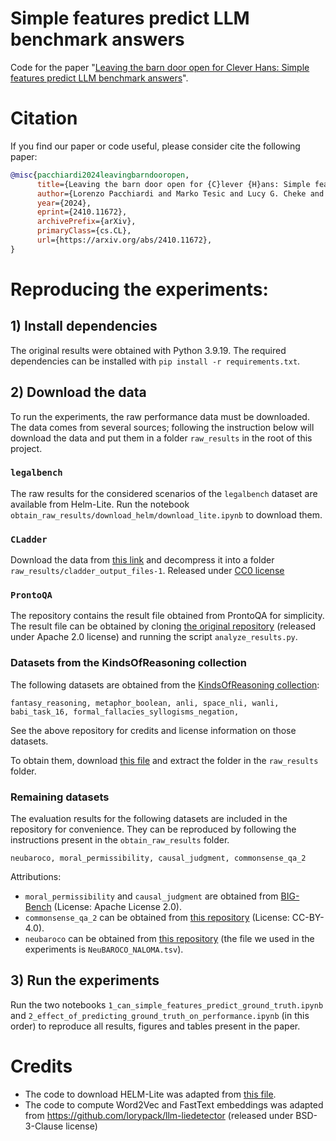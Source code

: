 # Simple features predict LLM benchmark answers

Code for the paper "[Leaving the barn door open for Clever Hans: Simple features predict LLM benchmark answers](https://arxiv.org/abs/2410.11672)".

# Citation
If you find our paper or code useful, please consider cite the following paper: 
```bibtex
@misc{pacchiardi2024leavingbarndooropen,
      title={Leaving the barn door open for {C}lever {H}ans: Simple features predict {LLM} benchmark answers}, 
      author={Lorenzo Pacchiardi and Marko Tesic and Lucy G. Cheke and José Hernández-Orallo},
      year={2024},
      eprint={2410.11672},
      archivePrefix={arXiv},
      primaryClass={cs.CL},
      url={https://arxiv.org/abs/2410.11672}, 
}
```


# Reproducing the experiments:

## 1) Install dependencies
The original results were obtained with Python 3.9.19. The required dependencies can be installed with `pip install -r requirements.txt`. 

## 2) Download the data

To run the experiments, the raw performance data must be downloaded. The data comes from several sources; following the instruction below will download the data and put them in a folder `raw_results` in the root of this project.

### `legalbench`
The raw results for the considered scenarios of the `legalbench` dataset are available from Helm-Lite. Run the notebook `obtain_raw_results/download_helm/download_lite.ipynb` to download them.

### `CLadder`

Download the data from [this link](https://edmond.mpg.de/file.xhtml?fileId=246454&version=1.0) and decompress it into a folder `raw_results/cladder_output_files-1`. Released under [CC0 license](https://creativecommons.org/publicdomain/zero/1.0/)

### `ProntoQA`
The repository contains the result file obtained from ProntoQA for simplicity. The result file can be obtained by cloning [the original repository](https://github.com/asaparov/prontoqa/tree/227f5edb70c4c242565fff065d6873b588340f97) (released under Apache 2.0 license) and running the script `analyze_results.py`. 

### Datasets from the KindsOfReasoning collection
The following datasets are obtained from the [KindsOfReasoning collection](https://github.com/Kinds-of-Intelligence-CFI/KindsOfReasoning):
```
fantasy_reasoning, metaphor_boolean, anli, space_nli, wanli, babi_task_16, formal_fallacies_syllogisms_negation,
```
See the above repository for credits and license information on those datasets.

To obtain them, download [this file](https://github.com/Kinds-of-Intelligence-CFI/KindsOfReasoning/blob/2e4e38f986decbd8716575d692cf8456bd52f824/full_processing_steps/2_results.tar.gz) and extract the folder in the `raw_results` folder.

### Remaining datasets

The evaluation results for the following datasets are included in the repository for convenience. They can be reproduced by following the instructions present in the `obtain_raw_results` folder.
```
neubaroco, moral_permissibility, causal_judgment, commonsense_qa_2 
```
Attributions:
- `moral_permissibility` and `causal_judgment` are obtained from [BIG-Bench](https://github.com/google/BIG-bench/) (License: Apache License 2.0).
- `commonsense_qa_2` can be obtained from [this repository](https://github.com/allenai/csqa2) (License: CC-BY-4.0).
- `neubaroco` can be obtained from [this repository](https://github.com/kmineshima/NeuBAROCO) (the file we used in the experiments is `NeuBAROCO_NALOMA.tsv`).

## 3) Run the experiments

Run the two notebooks `1_can_simple_features_predict_ground_truth.ipynb` and `2_effect_of_predicting_ground_truth_on_performance.ipynb` (in this order) to reproduce all results, figures and tables present in the paper.


# Credits
- The code to download HELM-Lite was adapted from [this file](https://github.com/felipemaiapolo/efficbench/tree/master/generating_data/download_helm).
- The code to compute Word2Vec and FastText embeddings was adapted from https://github.com/lorypack/llm-liedetector (released under BSD-3-Clause license)
